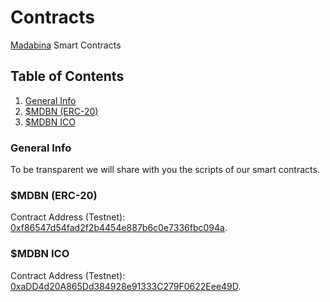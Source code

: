 # Contracts 
[Madabina](https://madabina.com/) Smart Contracts

## Table of Contents
1. [General Info](#general-info)
2. [$MDBN (ERC-20)](#mdbn) 
2. [$MDBN ICO ](#mdbn-ico) 

<a name="general-info"></a>
### General Info
To be transparent we will share with you the scripts of our smart contracts.

<a name="mdbn"></a> 
### $MDBN (ERC-20)
Contract Address (Testnet): [0xf86547d54fad2f2b4454e887b6c0e7336fbc094a](https://mumbai.polygonscan.com/token/0xf86547d54fad2f2b4454e887b6c0e7336fbc094a).

<a name="mdbn"></a> 
### $MDBN ICO
Contract Address (Testnet): [0xaDD4d20A865Dd384928e91333C279F0622Eee49D](https://mumbai.polygonscan.com/address/0xaDD4d20A865Dd384928e91333C279F0622Eee49D).